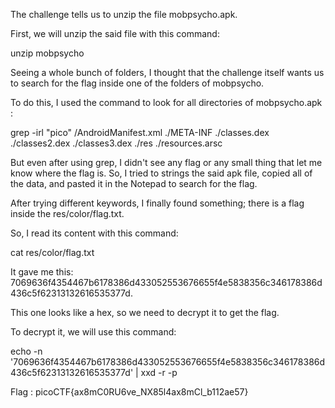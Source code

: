 The challenge tells us to unzip the file mobpsycho.apk.

First, we will unzip the said file with this command:

unzip mobpsycho

Seeing a whole bunch of folders, I thought that the challenge itself wants us to search for the flag inside one of the folders of mobpsycho.

To do this, I used the command to look for all directories of mobpsycho.apk :

grep -irl "pico" /AndroidManifest.xml ./META-INF ./classes.dex ./classes2.dex ./classes3.dex ./res ./resources.arsc

But even after using grep, I didn't see any flag or any small thing that let me know where the flag is. So, I tried to strings the said apk file, copied all of the data, and pasted it in the Notepad to search for the flag.

After trying different keywords, I finally found something; there is a flag inside the res/color/flag.txt.

So, I read its content with this command:

cat res/color/flag.txt

It gave me this: 7069636f4354467b6178386d433052553676655f4e5838356c346178386d436c5f62313132616535377d.

This one looks like a hex, so we need to decrypt it to get the flag. 

To decrypt it, we will use this command:

echo -n '7069636f4354467b6178386d433052553676655f4e5838356c346178386d436c5f62313132616535377d' | xxd -r -p

Flag : picoCTF{ax8mC0RU6ve_NX85l4ax8mCl_b112ae57}
